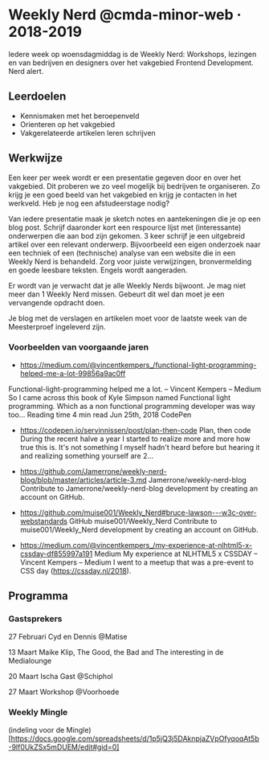 # Weekly Nerd @cmda-minor-web · 2018-2019

Iedere week op woensdagmiddag is de Weekly Nerd: Workshops, lezingen en van bedrijven en designers over het vakgebied Frontend Development. Nerd alert.

## Leerdoelen
- Kennismaken met het beroepenveld
- Orienteren op het vakgebied
- Vakgerelateerde artikelen leren schrijven

## Werkwijze
Een keer per week wordt er een presentatie gegeven door en over het vakgebied. 
Dit proberen we zo veel mogelijk bij bedrijven te organiseren. 
Zo krijg je een goed beeld van het vakgebied en krijg je contacten in het werkveld. 
Heb je nog een afstudeerstage nodig?


Van iedere presentatie maak je sketch notes en aantekeningen die je op een blog post. 
Schrijf daaronder kort een respource lijst met (interessante) onderwerpen die aan bod zijn gekomen.
3 keer schrijf je een uitgebreid artikel over een relevant onderwerp. 
Bijvoorbeeld een eigen onderzoek naar een techniek of een (technische) analyse van een website die in een Weekly Nerd is behandeld. 
Zorg voor juiste verwijzingen, bronvermelding en goede leesbare teksten. 
Engels wordt aangeraden.


Er wordt van je verwacht dat je alle Weekly Nerds bijwoont. 
Je mag niet meer dan 1 Weekly Nerd missen. 
Gebeurt dit wel dan moet je een vervangende opdracht doen.


Je blog met de verslagen en artikelen moet voor de laatste week van de Meesterproef ingeleverd zijn.

### Voorbeelden van voorgaande jaren

* https://medium.com/@vincentkempers_/functional-light-programming-helped-me-a-lot-99856a9ac0ff

Functional-light-programming helped me a lot. – Vincent Kempers – Medium
So I came across this book of Kyle Simpson named Functional light programming. Which as a non functional programming developer was way too…
Reading time
4 min read
Jun 25th, 2018
CodePen

* https://codepen.io/servinnissen/post/plan-then-code
Plan, then code
During the recent halve a year I started to realize more and more how true this is. It's not something I myself hadn't heard before but hearing it and realizing something yourself are 2...


* https://github.com/Jamerrone/weekly-nerd-blog/blob/master/articles/article-3.md
Jamerrone/weekly-nerd-blog
Contribute to Jamerrone/weekly-nerd-blog development by creating an account on GitHub.

* https://github.com/muise001/Weekly_Nerd#bruce-lawson---w3c-over-webstandards
GitHub
muise001/Weekly_Nerd
Contribute to muise001/Weekly_Nerd development by creating an account on GitHub.

* https://medium.com/@vincentkempers_/my-experience-at-nlhtml5-x-cssday-df855997a191
Medium
My experience at NLHTML5 x CSSDAY – Vincent Kempers – Medium
I went to a meetup that was a pre-event to CSS day (https://cssday.nl/2018).


## Programma

### Gastsprekers

27 Februari Cyd en Dennis @Matise

13 Maart Maike Klip, The Good, the Bad and The interesting in de Medialounge

20 Maart Ischa Gast @Schiphol

27 Maart Workshop @Voorhoede


### Weekly Mingle

(indeling voor de Mingle)[https://docs.google.com/spreadsheets/d/1p5jQ3j5DAknpjaZVpOfyqoqAt5b-9lf0UkZSx5mDUEM/edit#gid=0]

